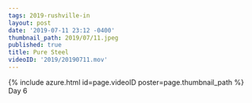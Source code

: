 ```yaml
---
tags: 2019-rushville-in
layout: post
date: '2019-07-11 23:12 -0400'
thumbnail_path: 2019/07/11.jpeg
published: true
title: Pure Steel
videoID: '2019/20190711.mov'
---
```


{% include azure.html id=page.videoID poster=page.thumbnail_path %}
Day 6